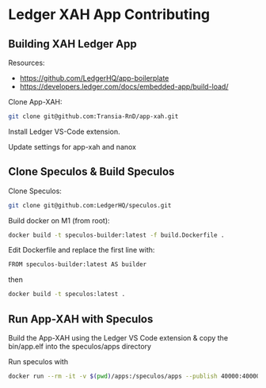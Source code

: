 # Ledger XAH App Contributing

## Building XAH Ledger App

Resources:

- https://github.com/LedgerHQ/app-boilerplate
- https://developers.ledger.com/docs/embedded-app/build-load/

Clone App-XAH:
```sh
git clone git@github.com:Transia-RnD/app-xah.git
```

Install Ledger VS-Code extension.

Update settings for app-xah and nanox

## Clone Speculos & Build Speculos

Clone Speculos:
```sh
git clone git@github.com:LedgerHQ/speculos.git
```

Build docker on M1 (from root):
```sh
docker build -t speculos-builder:latest -f build.Dockerfile .
```

Edit Dockerfile and replace the first line with:

```sh
FROM speculos-builder:latest AS builder
```
then
```sh
docker build -t speculos:latest .
```

## Run App-XAH with Speculos

Build the App-XAH using the Ledger VS Code extension & copy the bin/app.elf into the speculos/apps directory


Run speculos with
```sh
docker run --rm -it -v $(pwd)/apps:/speculos/apps --publish 40000:40000 --publish 41000:41000 --publish 5001:5001 speculos --display headless --vnc-port 41000 --api-port 5001 --apdu-port 40000 --model nanox apps/xah.elf
```